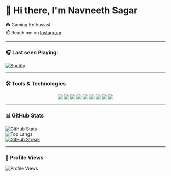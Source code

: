# 👋 Hi there, I'm Navneeth Sagar

🎮 Gaming Enthusiast  
📫 Reach me on [Instagram](https://instagram.com/_._nasa_._)

---

### 🎧 Last seen Playing:
[![Spotify](https://spotify-stats-exvttm3rg-nasa-0007.vercel.app/api/spotify)](https://open.spotify.com/user/u8v0c91qepmimnlyjksh5o7ts)

---

### 🛠️ Tools & Technologies

<p align="center">
  <img src="https://img.shields.io/badge/Python-3776AB?style=flat&logo=python&logoColor=white" />
  <img src="https://img.shields.io/badge/C-A8B9CC?style=flat&logo=c&logoColor=white" />
  <img src="https://img.shields.io/badge/C++-00599C?style=flat&logo=c%2B%2B&logoColor=white" />
  <img src="https://img.shields.io/badge/Flutter-02569B?style=flat&logo=flutter&logoColor=white" />
  <img src="https://img.shields.io/badge/Arduino-00979D?style=flat&logo=arduino&logoColor=white" />
  <img src="https://img.shields.io/badge/ESP32-000000?style=flat&logo=espressif&logoColor=white" />
  <img src="https://img.shields.io/badge/VSCode-007ACC?style=flat&logo=visual-studio-code&logoColor=white" />
  <img src="https://img.shields.io/badge/Git-F05032?style=flat&logo=git&logoColor=white" />
  <img src="https://img.shields.io/badge/GitHub-181717?style=flat&logo=github&logoColor=white" />
</p>

---

### 📊 GitHub Stats

![GitHub Stats](https://github-readme-stats.vercel.app/api?username=NASA-0007&theme=vision-friendly-dark&show_icons=true)  
![Top Langs](https://github-readme-stats.vercel.app/api/top-langs/?username=NASA-0007&layout=compact&theme=vision-friendly-dark)  
[![GitHub Streak](https://streak-stats.demolab.com?user=NASA-0007&theme=vision-friendly-dark&hide_border=false)](https://git.io/streak-stats)

---

### 👀 Profile Views

![Profile Views](https://komarev.com/ghpvc/?username=NASA-0007&color=blueviolet&style=flat)
